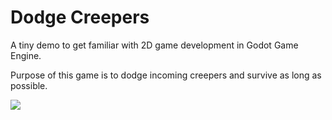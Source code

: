 # Dodge Creepers

A tiny demo to get familiar with 2D game development in Godot Game Engine.
 
Purpose of this game is to dodge incoming creepers and survive as long as possible.

![](https://github.com/Tavyah/dodge_creepers/dodge_creeps_demo.gif)
